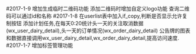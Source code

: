 #2017-1-9
增加生成临时二维码功能
添加二维码时增加自定义logo功能
查询二维码可以通过id和名称
#2017-1-8
在userlist表中加入if_copy,判断是否显示允许复制按钮
添加计划任务,在每天0:20统计头一天的关注取消数据(wx_user_dairy_detail),头一天的订单情况(wx_order_dairy_detail)
公告牌的图表和数据直接调用wx_user_dairy_detail,wx_order_dairy_detail,提高访问速度.
#2017-1-7
增加标签管理功能
